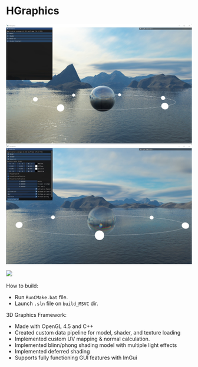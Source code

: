 # HGraphics

![](.github/images/reflection_demo.jpg)
![](.github/images/reflect_refract_demo.jpg)

![](.github/images/demo.gif)

How to build:
* Run `RunCMake.bat` file.
* Launch `.sln` file on `build_MSVC` dir.

3D Graphics Framework:

* Made with OpenGL 4.5 and C++
* Created custom data pipeline for model, shader, and texture loading
* Implemented custom UV mapping & normal calculation.
* Implemented blinn/phong shading model with multiple light effects
* Implemented deferred shading 
* Supports fully functioning GUI features with ImGui